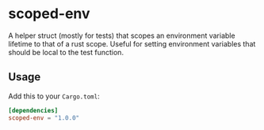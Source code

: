 # scoped-env

A helper struct (mostly for tests) that scopes an environment variable lifetime to that of a rust scope. Useful for setting environment variables that should be local to the test function.

## Usage

Add this to your `Cargo.toml`:

```toml
[dependencies]
scoped-env = "1.0.0"
```
